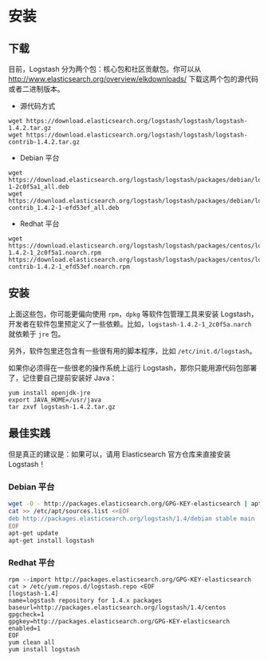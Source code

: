 # 安装

## 下载

目前，Logstash 分为两个包：核心包和社区贡献包。你可以从 <http://www.elasticsearch.org/overview/elkdownloads/> 下载这两个包的源代码或者二进制版本。

* 源代码方式

```
wget https://download.elasticsearch.org/logstash/logstash/logstash-1.4.2.tar.gz
wget https://download.elasticsearch.org/logstash/logstash/logstash-contrib-1.4.2.tar.gz
```

* Debian 平台

```
wget https://download.elasticsearch.org/logstash/logstash/packages/debian/logstash_1.4.2-1-2c0f5a1_all.deb
wget https://download.elasticsearch.org/logstash/logstash/packages/debian/logstash-contrib_1.4.2-1-efd53ef_all.deb
```

* Redhat 平台

```
wget https://download.elasticsearch.org/logstash/logstash/packages/centos/logstash-1.4.2-1_2c0f5a1.noarch.rpm
https://download.elasticsearch.org/logstash/logstash/packages/centos/logstash-contrib-1.4.2-1_efd53ef.noarch.rpm
```

## 安装

上面这些包，你可能更偏向使用 `rpm`，`dpkg` 等软件包管理工具来安装 Logstash，开发者在软件包里预定义了一些依赖。比如，`logstash-1.4.2-1_2c0f5a.narch` 就依赖于 `jre` 包。

另外，软件包里还包含有一些很有用的脚本程序，比如 `/etc/init.d/logstash`。

如果你必须得在一些很老的操作系统上运行 Logstash，那你只能用源代码包部署了，记住要自己提前安装好 Java：

```
yum install openjdk-jre
export JAVA_HOME=/usr/java
tar zxvf logstash-1.4.2.tar.gz
```

## 最佳实践

但是真正的建议是：如果可以，请用 Elasticsearch 官方仓库来直接安装 Logstash！

### Debian 平台

```bash
wget -O - http://packages.elasticsearch.org/GPG-KEY-elasticsearch | apt-key add -
cat >> /etc/apt/sources.list <<EOF
deb http://packages.elasticsearch.org/logstash/1.4/debian stable main
EOF
apt-get update
apt-get install logstash
```

### Redhat 平台

```
rpm --import http://packages.elasticsearch.org/GPG-KEY-elasticsearch
cat > /etc/yum.repos.d/logstash.repo <EOF
[logstash-1.4]
name=logstash repository for 1.4.x packages
baseurl=http://packages.elasticsearch.org/logstash/1.4/centos
gpgcheck=1
gpgkey=http://packages.elasticsearch.org/GPG-KEY-elasticsearch
enabled=1
EOF
yum clean all
yum install logstash
```
